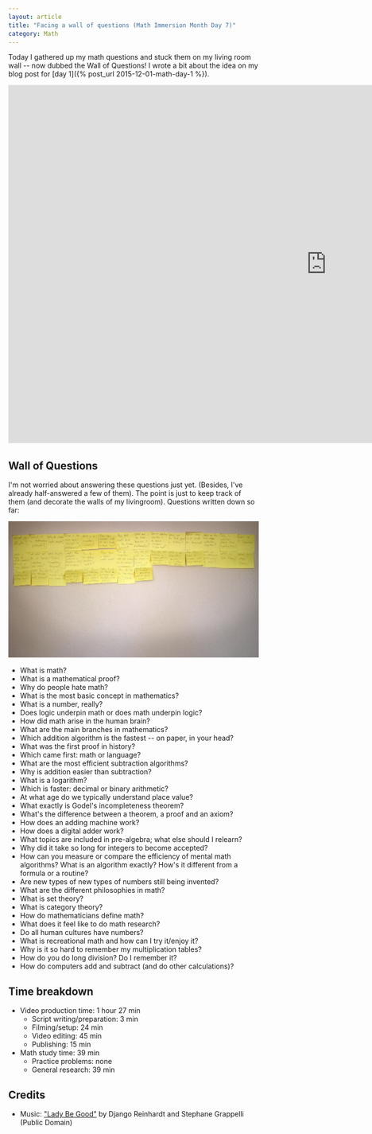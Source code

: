 ```yaml
---
layout: article
title: "Facing a wall of questions (Math Immersion Month Day 7)"
category: Math
---
```


Today I gathered up my math questions and stuck them on my living room wall -- now dubbed the Wall of Questions! I wrote a bit about the idea on my blog post for [day 1]({% post_url 2015-12-01-math-day-1 %}).

<iframe width="1280" height="720" src="https://www.youtube.com/embed/UOkNhAyMUB8" frameborder="0" allowfullscreen></iframe>

## Wall of Questions
I'm not worried about answering these questions just yet. (Besides, I've already half-answered a few of them). The point is just to keep track of them (and decorate the walls of my livingroom). Questions written down so far:

[![Wall of Math Questions 12-07-15](/images/12-07-15-Wall-of-Math-Questions.jpg)](/images/12-07-15-Wall-of-Math-Questions.jpg)

- What is math?
- What is a mathematical proof?
- Why do people hate math?
- What is the most basic concept in mathematics?
- What is a number, really?
- Does logic underpin math or does math underpin logic?
- How did math arise in the human brain?
- What are the main branches in mathematics?
- Which addition algorithm is the fastest -- on paper, in your head?
- What was the first proof in history?
- Which came first: math or language?
- What are the most efficient subtraction algorithms?
- Why is addition easier than subtraction?
- What is a logarithm?
- Which is faster: decimal or binary arithmetic?
- At what age do we typically understand place value?
- What exactly is Godel's incompleteness theorem?
- What's the difference between a theorem, a proof and an axiom?
- How does an adding machine work?
- How does a digital adder work?
- What topics are included in pre-algebra; what else should I relearn?
- Why did it take so long for integers to become accepted?
- How can you measure or compare the efficiency of mental math algorithms?
What is an algorithm exactly? How's it different from a formula or a routine?
- Are new types of new types of numbers still being invented?
- What are the different philosophies in math?
- What is set theory?
- What is category theory?
- How do mathematicians define math?
- What does it feel like to do math research?
- Do all human cultures have numbers?
- What is recreational math and how can I try it/enjoy it?
- Why is it so hard to remember my multiplication tables?
- How do you do long division? Do I remember it?
- How do computers add and subtract (and do other calculations)?

## Time breakdown
- Video production time: 1 hour 27 min
  - Script writing/preparation: 3 min
  - Filming/setup: 24 min
  - Video editing: 45 min
  - Publishing: 15 min
- Math study time: 39 min
  - Practice problems: none
  - General research: 39 min
  
## Credits

- Music: ["Lady Be Good"](https://archive.org/details/DjangoReinhardt-51-60) by Django Reinhardt and Stephane Grappelli (Public Domain)
